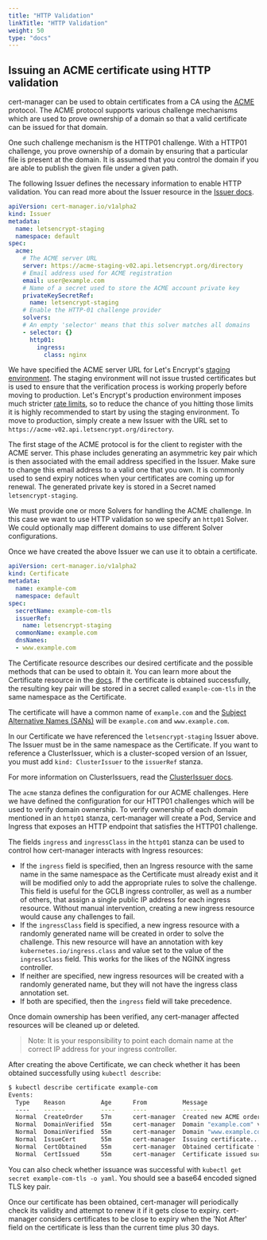 ```yaml
---
title: "HTTP Validation"
linkTitle: "HTTP Validation"
weight: 50
type: "docs"
---
```


## Issuing an ACME certificate using HTTP validation

cert-manager can be used to obtain certificates from a CA using the
[ACME](https://en.wikipedia.org/wiki/Automated_Certificate_Management_Environment)
protocol.  The ACME protocol supports various challenge mechanisms which are
used to prove ownership of a domain so that a valid certificate can be issued
for that domain.

One such challenge mechanism is the HTTP01 challenge. With a HTTP01 challenge,
you prove ownership of a domain by ensuring that a particular file is present at
the domain. It is assumed that you control the domain if you are able to
publish the given file under a given path.

The following Issuer defines the necessary information to enable HTTP
validation. You can read more about the Issuer resource in the [Issuer
docs](../../../concepts/issuer/).

```yaml
apiVersion: cert-manager.io/v1alpha2
kind: Issuer
metadata:
  name: letsencrypt-staging
  namespace: default
spec:
  acme:
    # The ACME server URL
    server: https://acme-staging-v02.api.letsencrypt.org/directory
    # Email address used for ACME registration
    email: user@example.com
    # Name of a secret used to store the ACME account private key
    privateKeySecretRef:
      name: letsencrypt-staging
    # Enable the HTTP-01 challenge provider
    solvers:
    # An empty 'selector' means that this solver matches all domains
    - selector: {}
      http01:
        ingress:
          class: nginx
```

We have specified the ACME server URL for Let's Encrypt's [staging
environment](https://letsencrypt.org/docs/staging-environment/). The staging
environment will not issue trusted certificates but is used to ensure that the
verification process is working properly before moving to production. Let's
Encrypt's production environment imposes much stricter [rate
limits](https://letsencrypt.org/docs/rate-limits/), so to reduce the chance of
you hitting those limits it is highly recommended to start by using the staging
environment. To move to production, simply create a new Issuer with the URL set
to `https://acme-v02.api.letsencrypt.org/directory`.

The first stage of the ACME protocol is for the client to register with the
ACME server. This phase includes generating an asymmetric key pair which is
then associated with the email address specified in the Issuer. Make sure to
change this email address to a valid one that you own. It is commonly used to
send expiry notices when your certificates are coming up for renewal. The
generated private key is stored in a Secret named `letsencrypt-staging`.

We must provide one or more Solvers for handling the ACME challenge. In this
case we want to use HTTP validation so we specify an `http01` Solver. We could
optionally map different domains to use different Solver configurations.

Once we have created the above Issuer we can use it to obtain a certificate.

```yaml
apiVersion: cert-manager.io/v1alpha2
kind: Certificate
metadata:
  name: example-com
  namespace: default
spec:
  secretName: example-com-tls
  issuerRef:
    name: letsencrypt-staging
  commonName: example.com
  dnsNames:
  - www.example.com
```

The Certificate resource describes our desired certificate and the possible
methods that can be used to obtain it. You can learn more about the Certificate
resource in the [docs](../../../concepts/certificate/).  If the certificate is
obtained successfully, the resulting key pair will be stored in a secret called
`example-com-tls` in the same namespace as the Certificate.

The certificate will have a common name of `example.com` and the [Subject
Alternative Names
(SANs)](https://en.wikipedia.org/wiki/Subject_Alternative_Name) will be
`example.com` and `www.example.com`.

In our Certificate we have referenced the `letsencrypt-staging` Issuer above.
The Issuer must be in the same namespace as the Certificate.  If you want to
reference a ClusterIssuer, which is a cluster-scoped version of an Issuer, you
must add `kind: ClusterIssuer` to the `issuerRef` stanza.

For more information on ClusterIssuers, read the [ClusterIssuer
docs](../../../concepts/issuer/).

The `acme` stanza defines the configuration for our ACME challenges.  Here we
have defined the configuration for our HTTP01 challenges which will be used to
verify domain ownership. To verify ownership of each domain mentioned in an
`http01` stanza, cert-manager will create a Pod, Service and Ingress that
exposes an HTTP endpoint that satisfies the HTTP01 challenge.

The fields `ingress` and `ingressClass` in the `http01` stanza can be used to
control how cert-manager interacts with Ingress resources:

- If the `ingress` field is specified, then an Ingress resource with the same
  name in the same namespace as the Certificate must already exist and it will
  be modified only to add the appropriate rules to solve the challenge.
  This field is useful for the GCLB ingress controller, as well as a number of
  others, that assign a single public IP address for each ingress resource.
  Without manual intervention, creating a new ingress resource would cause any
  challenges to fail.
- If the `ingressClass` field is specified, a new ingress resource with a
  randomly generated name will be created in order to solve the challenge.
  This new resource will have an annotation with key `kubernetes.io/ingress.class`
  and value set to the value of the `ingressClass` field.
  This works for the likes of the NGINX ingress controller.
- If neither are specified, new ingress resources will be created with a randomly
  generated name, but they will not have the ingress class annotation set.
- If both are specified, then the `ingress` field will take precedence.

Once domain ownership has been verified, any cert-manager affected resources will
be cleaned up or deleted.

> Note: It is your responsibility to point each domain name at the correct IP
> address for your ingress controller.

After creating the above Certificate, we can check whether it has been obtained
successfully using `kubectl describe`:

```bash
$ kubectl describe certificate example-com
Events:
  Type    Reason          Age      From          Message
  ----    ------          ----     ----          -------
  Normal  CreateOrder     57m      cert-manager  Created new ACME order, attempting validation...
  Normal  DomainVerified  55m      cert-manager  Domain "example.com" verified with "http-01" validation
  Normal  DomainVerified  55m      cert-manager  Domain "www.example.com" verified with "http-01" validation
  Normal  IssueCert       55m      cert-manager  Issuing certificate...
  Normal  CertObtained    55m      cert-manager  Obtained certificate from ACME server
  Normal  CertIssued      55m      cert-manager  Certificate issued successfully
```

You can also check whether issuance was successful with `kubectl get secret
example-com-tls -o yaml`. You should see a base64 encoded signed TLS key pair.

Once our certificate has been obtained, cert-manager will periodically check its
validity and attempt to renew it if it gets close to expiry. cert-manager
considers certificates to be close to expiry when the 'Not After' field on the
certificate is less than the current time plus 30 days.
